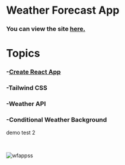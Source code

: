 # Weather Forecast App

### You can view the site [**here.**](https://ysfkblt.github.io/weatherforecastapp/)

# Topics

### -[Create React App](https://github.com/facebook/create-react-app)

### -Tailwind CSS

### -Weather API

### -Conditional Weather Background
demo test 2

<br>


![wfappss](https://user-images.githubusercontent.com/80647654/163862337-b6fa35eb-456e-47db-aae5-7ee00405d25c.png)
